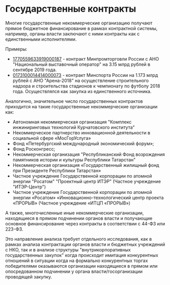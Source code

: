 # Государственные контракты

Многие государственные некоммерческие организацию получают прямое бюджетное финансирование в рамках контрактной системы, например, органы власти заключают с ними контракты как с единственными исполнителями.

Примеры:

- [1770559633919000187](https://spending.gov.ru/goscontracts/contracts/1770559633919000187/) - 
 контракт Минпромторговли России с АНО "Национальный выставочный оператор" на 3.15 млрд рублей в сентябре 2019 года.
- [0173100014414000073](https://spending.gov.ru/goscontracts/contracts/0173100014414000073/) -
 контракт Минспорта России на 1.173 млрд рублей с АНО "Арена-2018" на осуществление строительного надзора и строительства стадионов к чемпионату по футболу 2018 года. Осуществлялся как закупка из единственного источника.

Аналогично, значительное число государственных контрактов приходится на такие государственные некоммерческие организации как:

- Автономная некоммерческая организация "Комплекс инжиниринговых технологий Курчатовского института"
- Некоммерческое партнерство инновационной деятельности в социальной сфере «МосГорУслуга»
- Фонд «Петербургский международный экономический форум»;
- Фонд Росконгресс;
- Некоммерческая организация "Республиканский Фонд возрождения памятников истории и культуры Республики Татарстан"
- Некоммерческая организация «Государственный жилищный фонд при Президенте Республики Татарстан»
- Частное учреждение Государственной корпорации по атомной энергии "Росатом" "Проектный центр ИТЭР" (Частное учреждение "ИТЭР-Центр")
- Частное учреждение Государственной корпорации по атомной энергии «Росатом» «Инновационно-технологический центр проекта «ПРОРЫВ» (Частное учреждение «ИТЦП «ПРОРЫВ»)

А также, многочисленные иные некоммерческие организации, находящиеся в прямом подчинении органов власти и получающие основное финансирование через контракты в соответствии с 44-ФЗ или 223-ФЗ.

Это направление анализа требует отдельного исследования, как в рамках анализа контрактации органов власти и бюджетных учреждений с НКО, так и в анализе структуры "внутрикорпоративных государственных закупок" когда происходит имитация конкурентных отношений в ситуации когда на формально конкурентных торгах победителями оказываются организации находящиеся в прямом или опосредованном подчинении у органа власти/госорганизации проводящей закупку.
